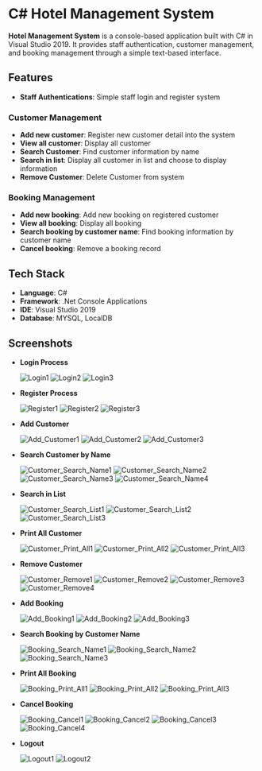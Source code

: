 # C# Hotel Management System

**Hotel Management System** is a console-based application built with C# in Visual Studio 2019.
It provides staff authentication, customer management, and booking management through a simple text-based interface.

## Features

- **Staff Authentications**: Simple staff login and register system

### Customer Management

- **Add new customer**: Register new customer detail into the system
- **View all customer**: Display all customer
- **Search Customer**: Find customer information by name
- **Search in list**: Display all customer in list and choose to display information
- **Remove Customer**: Delete Customer from system

### Booking Management

- **Add new booking**: Add new booking on registered customer
- **View all booking**: Display all booking
- **Search booking by customer name**: Find booking information by customer name
- **Cancel booking**: Remove a booking record

## Tech Stack

- **Language**: C#
- **Framework**: .Net Console Applications
- **IDE**: Visual Studio 2019
- **Database**: MYSQL, LocalDB

## Screenshots

- **Login Process**

  ![Login1](./screenshots/screenshot1.png)
  ![Login2](./screenshots/screenshot2.png)
  ![Login3](./screenshots/screenshot3.png)

- **Register Process**

  ![Register1](./screenshots/screenshot4.png)
  ![Register2](./screenshots/screenshot5.png)
  ![Register3](./screenshots/screenshot6.png)

- **Add Customer**

  ![Add_Customer1](./screenshots/screenshot7.png)
  ![Add_Customer2](./screenshots/screenshot8.png)
  ![Add_Customer3](./screenshots/screenshot9.png)

- **Search Customer by Name**

  ![Customer_Search_Name1](./screenshots/screenshot10.png)
  ![Customer_Search_Name2](./screenshots/screenshot11.png)
  ![Customer_Search_Name3](./screenshots/screenshot12.png)
  ![Customer_Search_Name4](./screenshots/screenshot13.png)

- **Search in List**

  ![Customer_Search_List1](./screenshots/screenshot14.png)
  ![Customer_Search_List2](./screenshots/screenshot15.png)
  ![Customer_Search_List3](./screenshots/screenshot16.png)

- **Print All Customer**

  ![Customer_Print_All1](./screenshots/screenshot17.png)
  ![Customer_Print_All2](./screenshots/screenshot18.png)
  ![Customer_Print_All3](./screenshots/screenshot19.png)

- **Remove Customer**

  ![Customer_Remove1](./screenshots/screenshot20.png)
  ![Customer_Remove2](./screenshots/screenshot21.png)
  ![Customer_Remove3](./screenshots/screenshot22.png)
  ![Customer_Remove4](./screenshots/screenshot23.png)

- **Add Booking**

  ![Add_Booking1](./screenshots/screenshot24.png)
  ![Add_Booking2](./screenshots/screenshot25.png)
  ![Add_Booking3](./screenshots/screenshot26.png)

- **Search Booking by Customer Name**

  ![Booking_Search_Name1](./screenshots/screenshot27.png)
  ![Booking_Search_Name2](./screenshots/screenshot28.png)
  ![Booking_Search_Name3](./screenshots/screenshot29.png)

- **Print All Booking**

  ![Booking_Print_All1](./screenshots/screenshot30.png)
  ![Booking_Print_All2](./screenshots/screenshot31.png)
  ![Booking_Print_All3](./screenshots/screenshot32.png)

- **Cancel Booking**

  ![Booking_Cancel1](./screenshots/screenshot33.png)
  ![Booking_Cancel2](./screenshots/screenshot34.png)
  ![Booking_Cancel3](./screenshots/screenshot35.png)
  ![Booking_Cancel4](./screenshots/screenshot36.png)

- **Logout**

  ![Logout1](./screenshots/screenshot37.png)
  ![Logout2](./screenshots/screenshot38.png)
